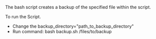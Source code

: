 The bash script creates a backup of the specified file within the script.

To run the Script.

- Change the backup_directory="path_to_backup_directory"
- Run command: bash backup.sh /files/to/backup